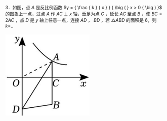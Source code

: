 3．如图，点 $A$ 是反比例函数 $y = { \frac { k } { x } } { \big ( } x > 0 { \big ) }$ 的图象上一点，过点 $A$ 作 $A C \perp x$ 轴，垂足为点 $C$ ，延长 $A C$ 至点 $B$ ，使 $B C = 2 A C$ ，点 $D$ 是 $y$ 轴上任意一点，连接 $A D$ ， $B D$ ，若 $\triangle A B D$ 的面积是 6，则 $k = _ { - }$

![](<../../qs_image_DB/专题1-4_一文搞定反比例函数7个模型，13类题型（解析版）_/c247000c0949183dbc95034525cb6205547b96941b27f1566d7fe808c6b88c27.jpg>)
